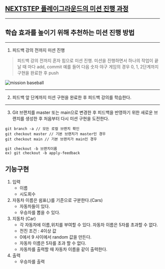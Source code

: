 ## [NEXTSTEP 플레이그라운드의 미션 진행 과정](https://github.com/next-step/nextstep-docs/blob/master/playground/README.md)

---
## 학습 효과를 높이기 위해 추천하는 미션 진행 방법

---
1. 피드백 강의 전까지 미션 진행 
> 피드백 강의 전까지 혼자 힘으로 미션 진행. 미션을 진행하면서 하나의 작업이 끝날 때 마다 add, commit
> 예를 들어 다음 숫자 야구 게임의 경우 0, 1, 2단계까지 구현을 완료한 후 push

![mission baseball](https://raw.githubusercontent.com/next-step/nextstep-docs/master/playground/images/mission_baseball.png)

---
2. 피드백 앞 단계까지 미션 구현을 완료한 후 피드백 강의를 학습한다.

---
3. Git 브랜치를 master 또는 main으로 변경한 후 피드백을 반영하기 위한 새로운 브랜치를 생성한 후 처음부터 다시 미션 구현을 도전한다.

```
git branch -a // 모든 로컬 브랜치 확인
git checkout master // 기본 브랜치가 master인 경우
git checkout main // 기본 브랜치가 main인 경우

git checkout -b 브랜치이름
ex) git checkout -b apply-feedback
```
## 기능구현
1. 입력
   * 이름
   * 시도회수
2. 자동차 이름은 쉼표(,)를 기준으로 구분한다.(Cars)
   * 자동차들이 있다.
   * 우승자를 뽑을 수 있다.
3. 지동차 (Car)
   * 각 자동차에 이름,위치를 부여할 수 있다. 자동차 이름은 5자를 초과할 수 없다.
   * 전진 조건 : 4이상 값
   * 0에서 9 사이에서 random 값을 만든다.
   * 자동차 이름은 5자를 초과 할 수 없다.
   * 자동차를 출력할 때 자동차 이름을 같이 출력한다.
4. 출력
   * 우승자를 출력
